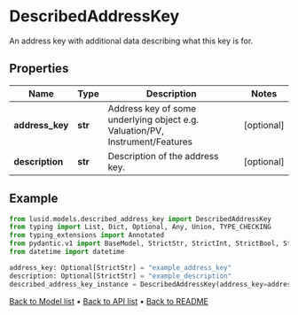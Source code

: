 # DescribedAddressKey

An address key with additional data describing what this key is for.
## Properties
Name | Type | Description | Notes
------------ | ------------- | ------------- | -------------
**address_key** | **str** | Address key of some underlying object e.g. Valuation/PV, Instrument/Features | [optional] 
**description** | **str** | Description of the address key. | [optional] 
## Example

```python
from lusid.models.described_address_key import DescribedAddressKey
from typing import List, Dict, Optional, Any, Union, TYPE_CHECKING
from typing_extensions import Annotated
from pydantic.v1 import BaseModel, StrictStr, StrictInt, StrictBool, StrictFloat, StrictBytes, Field, validator, ValidationError, conlist, constr
from datetime import datetime

address_key: Optional[StrictStr] = "example_address_key"
description: Optional[StrictStr] = "example_description"
described_address_key_instance = DescribedAddressKey(address_key=address_key, description=description)

```

[Back to Model list](../README.md#documentation-for-models) &#8226; [Back to API list](../README.md#documentation-for-api-endpoints) &#8226; [Back to README](../README.md)

